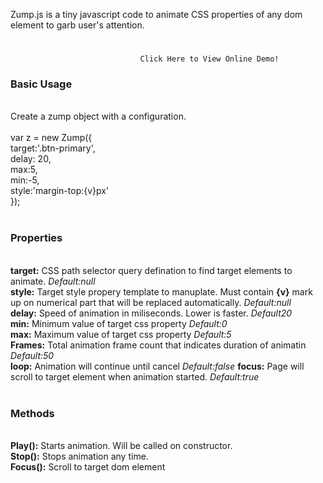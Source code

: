 Zump.js is a tiny javascript code  to animate CSS properties of any dom element to garb user's attention.
#
                                 Click Here to View Online Demo! 
<h3>Basic Usage</h3><br>
Create a zump object with a configuration.<br><br>
 var z = new Zump({<br>
  target:'.btn-primary',<br>
  delay: 20,<br>
  max:5,<br>
  min:-5,<br>
  style:'margin-top:{v}px'<br>
});<br>
<br>
<h3>Properties</h3><br>
<b>target:</b> CSS path selector query defination to find target elements to animate. <i> Default:null</i> <br>
<b>style:</b> Target style propery template to manuplate. Must contain <b>{v}</b> mark up on numerical part that will   be replaced automatically. <i> Default:null</i><br>
<b>delay:</b> Speed of animation in miliseconds. Lower is faster.  <i> Default20</i><br>
<b>min:</b> Minimum value of target css property  <i> Default:0</i><br>
<b>max:</b> Maximum value of target css property  <i> Default:5</i><br>
<b>Frames:</b> Total animation  frame count that indicates  duration of animatin  <i> Default:50</i><br>
<b>loop:</b> Animation will continue until cancel  <i> Default:false</i>
<b>focus:</b> Page will scroll to target element when animation started.  <i> Default:true</i><br>
<br>
<h3>Methods</h3><br>
<b>Play():</b>  Starts animation. Will be called on constructor. <br>
 <b>Stop():</b> Stops animation any time. <br>
 <b>Focus():</b> Scroll to target dom element <br>
  
